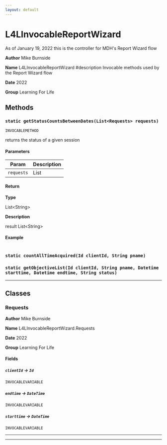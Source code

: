 ```yaml
---
layout: default
---
```


# L4LInvocableReportWizard

As of January 19, 2022 this is the controller for MDH's Report Wizard flow

**Author** Mike Burnside

**Name** L4LInvocableReportWizard #description Invocable methods used by the Report Wizard flow

**Date** 2022

**Group** Learning For Life

## Methods

### `static getStatusCountsBetweenDates(List<Requests> requests)`

`INVOCABLEMETHOD`

returns the status of a given session

#### Parameters

| Param      | Description   |
| ---------- | ------------- |
| `requests` | List<Request> |

#### Return

**Type**

List&lt;String&gt;

**Description**

result List&lt;String&gt;

#### Example

```apex

```

### `static countAllTimeAcquired(Id clientId, String pname)`

### `static getObjectiveList(Id clientId, String pname, Datetime starttime, Datetime endtime, String status)`

---

## Classes

### Requests

**Author** Mike Burnside

**Name** L4LInvocableReportWizard.Requests

**Date** 2022

**Group** Learning For Life

#### Fields

##### `clientId` → `Id`

`INVOCABLEVARIABLE`

##### `endtime` → `DateTime`

`INVOCABLEVARIABLE`

##### `starttime` → `DateTime`

`INVOCABLEVARIABLE`

---

---
